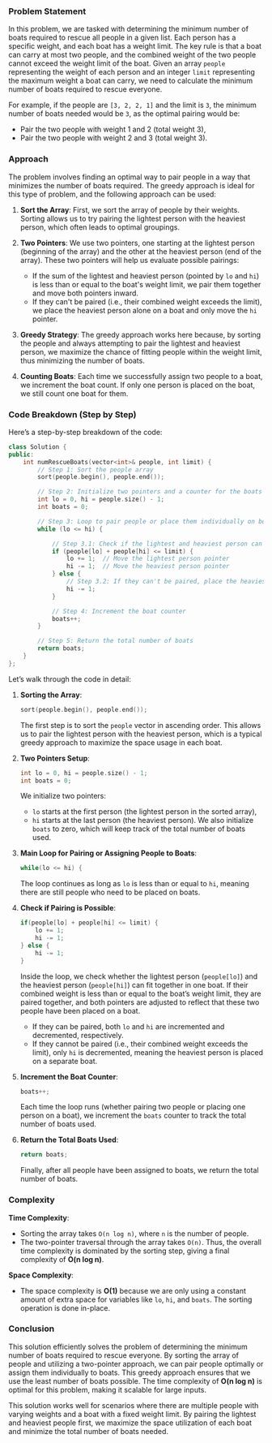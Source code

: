 ### Problem Statement

In this problem, we are tasked with determining the minimum number of boats required to rescue all people in a given list. Each person has a specific weight, and each boat has a weight limit. The key rule is that a boat can carry at most two people, and the combined weight of the two people cannot exceed the weight limit of the boat. Given an array `people` representing the weight of each person and an integer `limit` representing the maximum weight a boat can carry, we need to calculate the minimum number of boats required to rescue everyone.

For example, if the people are `[3, 2, 2, 1]` and the limit is `3`, the minimum number of boats needed would be `3`, as the optimal pairing would be:
- Pair the two people with weight 1 and 2 (total weight 3),
- Pair the two people with weight 2 and 3 (total weight 3).

### Approach

The problem involves finding an optimal way to pair people in a way that minimizes the number of boats required. The greedy approach is ideal for this type of problem, and the following approach can be used:

1. **Sort the Array**: First, we sort the array of people by their weights. Sorting allows us to try pairing the lightest person with the heaviest person, which often leads to optimal groupings.

2. **Two Pointers**: We use two pointers, one starting at the lightest person (beginning of the array) and the other at the heaviest person (end of the array). These two pointers will help us evaluate possible pairings:
   - If the sum of the lightest and heaviest person (pointed by `lo` and `hi`) is less than or equal to the boat's weight limit, we pair them together and move both pointers inward.
   - If they can't be paired (i.e., their combined weight exceeds the limit), we place the heaviest person alone on a boat and only move the `hi` pointer.

3. **Greedy Strategy**: The greedy approach works here because, by sorting the people and always attempting to pair the lightest and heaviest person, we maximize the chance of fitting people within the weight limit, thus minimizing the number of boats.

4. **Counting Boats**: Each time we successfully assign two people to a boat, we increment the boat count. If only one person is placed on the boat, we still count one boat for them.

### Code Breakdown (Step by Step)

Here’s a step-by-step breakdown of the code:

```cpp
class Solution {
public:
    int numRescueBoats(vector<int>& people, int limit) {
        // Step 1: Sort the people array
        sort(people.begin(), people.end());

        // Step 2: Initialize two pointers and a counter for the boats
        int lo = 0, hi = people.size() - 1;
        int boats = 0;

        // Step 3: Loop to pair people or place them individually on boats
        while (lo <= hi) {

            // Step 3.1: Check if the lightest and heaviest person can be paired
            if (people[lo] + people[hi] <= limit) {
                lo += 1;  // Move the lightest person pointer
                hi -= 1;  // Move the heaviest person pointer
            } else {
                // Step 3.2: If they can't be paired, place the heaviest person alone on a boat
                hi -= 1;
            }

            // Step 4: Increment the boat counter
            boats++;
        }

        // Step 5: Return the total number of boats
        return boats;
    }
};
```

Let’s walk through the code in detail:

1. **Sorting the Array**:
   ```cpp
   sort(people.begin(), people.end());
   ```
   The first step is to sort the `people` vector in ascending order. This allows us to pair the lightest person with the heaviest person, which is a typical greedy approach to maximize the space usage in each boat.

2. **Two Pointers Setup**:
   ```cpp
   int lo = 0, hi = people.size() - 1;
   int boats = 0;
   ```
   We initialize two pointers:
   - `lo` starts at the first person (the lightest person in the sorted array),
   - `hi` starts at the last person (the heaviest person).
   We also initialize `boats` to zero, which will keep track of the total number of boats used.

3. **Main Loop for Pairing or Assigning People to Boats**:
   ```cpp
   while(lo <= hi) {
   ```
   The loop continues as long as `lo` is less than or equal to `hi`, meaning there are still people who need to be placed on boats.

4. **Check if Pairing is Possible**:
   ```cpp
   if(people[lo] + people[hi] <= limit) {
       lo += 1;
       hi -= 1;
   } else {
       hi -= 1;
   }
   ```
   Inside the loop, we check whether the lightest person (`people[lo]`) and the heaviest person (`people[hi]`) can fit together in one boat. If their combined weight is less than or equal to the boat’s weight limit, they are paired together, and both pointers are adjusted to reflect that these two people have been placed on a boat.
   - If they can be paired, both `lo` and `hi` are incremented and decremented, respectively.
   - If they cannot be paired (i.e., their combined weight exceeds the limit), only `hi` is decremented, meaning the heaviest person is placed on a separate boat.

5. **Increment the Boat Counter**:
   ```cpp
   boats++;
   ```
   Each time the loop runs (whether pairing two people or placing one person on a boat), we increment the `boats` counter to track the total number of boats used.

6. **Return the Total Boats Used**:
   ```cpp
   return boats;
   ```
   Finally, after all people have been assigned to boats, we return the total number of boats.

### Complexity

**Time Complexity**:
- Sorting the array takes `O(n log n)`, where `n` is the number of people. 
- The two-pointer traversal through the array takes `O(n)`. 
Thus, the overall time complexity is dominated by the sorting step, giving a final complexity of **O(n log n)**.

**Space Complexity**:
- The space complexity is **O(1)** because we are only using a constant amount of extra space for variables like `lo`, `hi`, and `boats`. The sorting operation is done in-place.

### Conclusion

This solution efficiently solves the problem of determining the minimum number of boats required to rescue everyone. By sorting the array of people and utilizing a two-pointer approach, we can pair people optimally or assign them individually to boats. This greedy approach ensures that we use the least number of boats possible. The time complexity of **O(n log n)** is optimal for this problem, making it scalable for large inputs.

This solution works well for scenarios where there are multiple people with varying weights and a boat with a fixed weight limit. By pairing the lightest and heaviest people first, we maximize the space utilization of each boat and minimize the total number of boats needed.